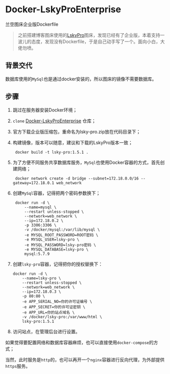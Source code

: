 # Docker-LskyProEnterprise
兰空图床企业版Dockerfile

> 之前搭建博客图床使用的[LskyPro](https://github.com/lsky-org/lsky-pro)图床，发现已经有了企业版，本着支持一波儿的态度，发现没有Dockerfile，于是自己动手写了一个。面向小白，大佬勿喷。

## 背景交代

数据库使用的`MySql`也是通过docker安装的，所以图床的镜像不需要数据库。

## 步骤

1. 跳过在服务器安装Docker环境；

2. `clone` [Docker-LskyProEnterprise](https://github.com/WenkaiZhou/Docker-LskyProEnterprise) 仓库；

3. 官方下载企业版压缩包，重命名为lsky-pro.zip放在代码目录下；

4. 构建镜像，版本可以随意，建议和下载的LskyPro版本一致；

        docker build -t lsky-pro:1.5.1 .

5. 为了方便不同服务共享数据库服务，`MySql`也使用Docker容器的方式，首先创建网络；

        docker network create -d bridge --subnet=172.18.0.0/16 --gateway=172.18.0.1 web_network

6. 创建`MySql`容器，记得把两个密码参数换下；

        docker run -d \
            --name=mysql \
            --restart unless-stopped \
            --network=web_network \
            --ip=172.18.0.2 \
            -p 3306:3306 \
            -v /docker/mysql:/var/lib/mysql \
            -e MYSQL_ROOT_PASSWORD=ROOT密码 \
            -e MYSQL_USER=lsky-pro \
            -e MYSQL_PASSWORD=lsky-pro密码 \
            -e MYSQL_DATABASE=lsky-pro \
            mysql:5.7.9

7.  创建`lsky-pro`容器，记得把你的授权替换下：

        docker run -d \
            --name=lsky-pro \
            --restart unless-stopped \
            --network=web_network \
            --ip=172.18.0.3 \
            -p 80:80 \
            -e APP_SERIAL_NO=你的许可证编号 \
            -e APP_SECRET=你的许可证密钥 \
            -e APP_URL=你的站点域名 \
            -v /docker/lsky-pro:/var/www/html \
            lsky-pro:1.5.1

8. 访问站点，在管理后台进行设置。

如果觉得要配置网络和数据库容器麻烦，也可以直接使用`docker-compose`的方式；

当然，此时服务是`http`的，也可以再开一个`nginx`容器进行反向代理，为外部提供`https`服务。
